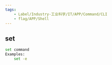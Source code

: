 ```yaml
---
tags:
    - Label/Industry-工业科学/IT/APP/Command/CLI
    - flag/APP/Shell
---
```


## set

```bash
set command
Examples:
    set -e

```